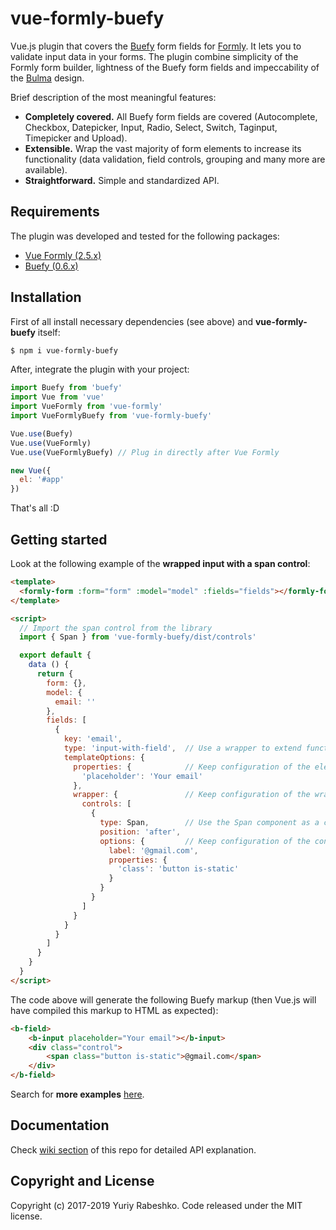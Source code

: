 # vue-formly-buefy
Vue.js plugin that covers the [Buefy](https://buefy.github.io) form fields for [Formly](https://github.com/formly-js/vue-formly). It lets you to validate input data in your forms. The plugin combine simplicity of the Formly form builder, lightness of the Buefy form fields and impeccability of the [Bulma](http://bulma.io/) design.

Brief description of the most meaningful features:
- **Completely covered.** All Buefy form fields are covered (Autocomplete, Checkbox, Datepicker, Input, Radio, Select, Switch, Taginput, Timepicker and Upload).
- **Extensible.** Wrap the vast majority of form elements to increase its functionality (data validation, field controls, grouping and many more are available).
- **Straightforward.** Simple and standardized API.

## Requirements
The plugin was developed and tested for the following packages:
- [Vue Formly (2.5.x)](https://github.com/formly-js/vue-formly)
- [Buefy (0.6.x)](https://github.com/rafaelpimpa/buefy)

## Installation
First of all install necessary dependencies (see above) and **vue-formly-buefy** itself:
```bash
$ npm i vue-formly-buefy
```

After, integrate the plugin with your project:
```javascript
import Buefy from 'buefy'
import Vue from 'vue'
import VueFormly from 'vue-formly'
import VueFormlyBuefy from 'vue-formly-buefy'

Vue.use(Buefy)
Vue.use(VueFormly)
Vue.use(VueFormlyBuefy) // Plug in directly after Vue Formly

new Vue({
  el: '#app'
})
```
That's all :D

## Getting started
Look at the following example of the **wrapped input with a span control**:
```html
<template>
  <formly-form :form="form" :model="model" :fields="fields"></formly-form>
</template>

<script>
  // Import the span control from the library
  import { Span } from 'vue-formly-buefy/dist/controls'

  export default {
    data () {
      return {
        form: {},
        model: {
          email: ''
        },
        fields: [
          {
            key: 'email',
            type: 'input-with-field',  // Use a wrapper to extend functionality
            templateOptions: {
              properties: {            // Keep configuration of the element              
                'placeholder': 'Your email'
              },
              wrapper: {               // Keep configuration of the wrapper
                controls: [
                  {
                    type: Span,        // Use the Span component as a control
                    position: 'after',
                    options: {         // Keep configuration of the control
                      label: '@gmail.com',
                      properties: {
                        'class': 'button is-static'
                      }
                    }
                  }
                ]
              }
            }
          }
        ]
      }
    }
  }
</script>
```
The code above will generate the following Buefy markup (then Vue.js will have compiled this markup to HTML as expected):
```html
<b-field>
    <b-input placeholder="Your email"></b-input>
    <div class="control">
        <span class="button is-static">@gmail.com</span>
    </div>
</b-field>
```
Search for **more examples** [here](https://github.com/yarbshk/vue-formly-buefy-examples/).

## Documentation
Check [wiki section](https://github.com/yarbshk/vue-formly-buefy/wiki) of this repo for detailed API explanation.

## Copyright and License
Copyright (c) 2017-2019 Yuriy Rabeshko. Code released under the MIT license.
